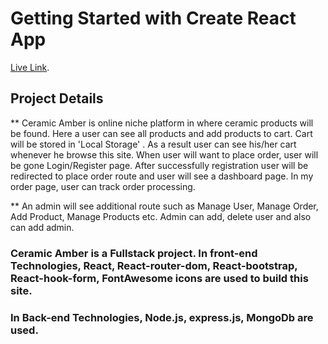 # Getting Started with Create React App

[Live Link](https://snazzy-gumdrop-b9c2c1.netlify.app/).

## Project Details

\*\* Ceramic Amber is online niche platform in where ceramic products will be found. Here a user can see all products and add products to cart. Cart will be stored in 'Local Storage' . As a result user can see his/her cart whenever he browse this site. When user will want to place order, user will be gone Login/Register page. After successfully registration user will be redirected to place order route and user will see a dashboard page. In my order page, user can track order processing.

\*\* An admin will see additional route such as Manage User, Manage Order, Add Product, Manage Products etc. Admin can add, delete user and also can add admin.

### Ceramic Amber is a Fullstack project. In front-end Technologies, React, React-router-dom, React-bootstrap, React-hook-form, FontAwesome icons are used to build this site.

### In Back-end Technologies, Node.js, express.js, MongoDb are used.
